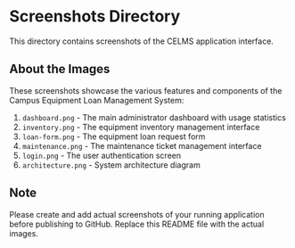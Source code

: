 # Screenshots Directory

This directory contains screenshots of the CELMS application interface.

## About the Images

These screenshots showcase the various features and components of the Campus Equipment Loan Management System:

1. `dashboard.png` - The main administrator dashboard with usage statistics
2. `inventory.png` - The equipment inventory management interface
3. `loan-form.png` - The equipment loan request form
4. `maintenance.png` - The maintenance ticket management interface
5. `login.png` - The user authentication screen
6. `architecture.png` - System architecture diagram

## Note

Please create and add actual screenshots of your running application before publishing to GitHub.
Replace this README file with the actual images.
